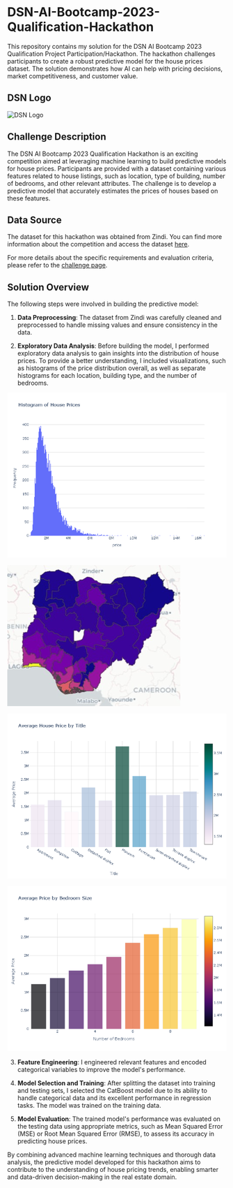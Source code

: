 # DSN-AI-Bootcamp-2023-Qualification-Hackathon

This repository contains my solution for the DSN AI Bootcamp 2023 Qualification Project Participation/Hackathon. The hackathon challenges participants to create a robust predictive model for the house prices dataset. The solution demonstrates how AI can help with pricing decisions, market competitiveness, and customer value.
## DSN Logo

![DSN Logo](assets/dsn_logo.png)


## Challenge Description

The DSN AI Bootcamp 2023 Qualification Hackathon is an exciting competition aimed at leveraging machine learning to build predictive models for house prices. Participants are provided with a dataset containing various features related to house listings, such as location, type of building, number of bedrooms, and other relevant attributes. The challenge is to develop a predictive model that accurately estimates the prices of houses based on these features.

## Data Source

The dataset for this hackathon was obtained from Zindi. You can find more information about the competition and access the dataset [here](https://zindi.africa/competitions/free-ai-classes-in-every-city-hackathon-2023).

For more details about the specific requirements and evaluation criteria, please refer to the [challenge page](https://github.com/DataScienceNigeria/DSN-AI-Bootcamp-2023-Qualification-Project-Participation-and-Hackathon/blob/main/ML%20with%20Azure-Python.md#judging-criteria).

## Solution Overview
The following steps were involved in building the predictive model:

1. **Data Preprocessing**: The dataset from Zindi was carefully cleaned and preprocessed to handle missing values and ensure consistency in the data.

2. **Exploratory Data Analysis**: Before building the model, I performed exploratory data analysis to gain insights into the distribution of house prices. To provide a better understanding, I included visualizations, such as histograms of the price distribution overall, as well as separate histograms for each location, building type, and the number of bedrooms.

![Histogram of Price Distribution](asset/price_distribution.png)

![Histogram of Price Distribution for Each Location](asset/map_chloro.jpg)

![Histogram of Price Distribution for Each Type of Building](asset/pricetitle.png)

![Histogram of Price Distribution for Number of Bedrooms](asset/pricebed.png)

3. **Feature Engineering**: I engineered relevant features and encoded categorical variables to improve the model's performance.

4. **Model Selection and Training**: After splitting the dataset into training and testing sets, I selected the CatBoost model due to its ability to handle categorical data and its excellent performance in regression tasks. The model was trained on the training data.

5. **Model Evaluation**: The trained model's performance was evaluated on the testing data using appropriate metrics, such as Mean Squared Error (MSE) or Root Mean Squared Error (RMSE), to assess its accuracy in predicting house prices.



By combining advanced machine learning techniques and thorough data analysis, the predictive model developed for this hackathon aims to contribute to the understanding of house pricing trends, enabling smarter and data-driven decision-making in the real estate domain.
